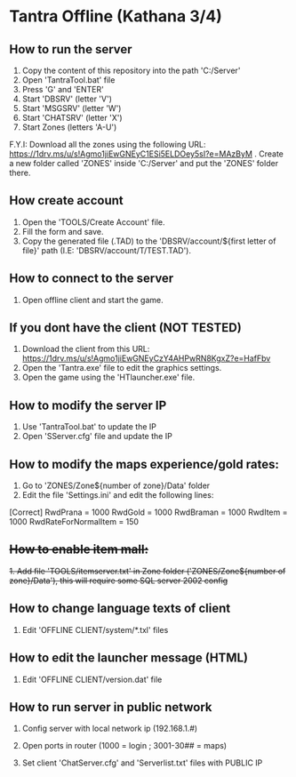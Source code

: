 # Tantra Offline (Kathana 3/4)

## How to run the server

1. Copy the content of this repository into the path 'C:/Server'
2. Open 'TantraTool.bat' file
3. Press 'G' and 'ENTER'
4. Start 'DBSRV' (letter 'V')
5. Start 'MSGSRV' (letter 'W')
6. Start 'CHATSRV' (letter 'X')
7. Start Zones (letters 'A-U')

F.Y.I: Download all the zones using the following URL: https://1drv.ms/u/s!Agmo1jiEwGNEyC1ESi5ELDOey5sI?e=MAzByM . Create a new folder called 'ZONES' inside 'C:/Server' and put the 'ZONES' folder there.

## How create account

1. Open the 'TOOLS/Create Account' file.
2. Fill the form and save.
3. Copy the generated file (.TAD) to the 'DBSRV/account/${first letter of file}' path (I.E: 'DBSRV/account/T/TEST.TAD').

## How to connect to the server

1. Open offline client and start the game.

## If you dont have the client (NOT TESTED)

1. Download the client from this URL: https://1drv.ms/u/s!Agmo1jiEwGNEyCzY4AHPwRN8KgxZ?e=HafFbv
2. Open the 'Tantra.exe' file to edit the graphics settings.
3. Open the game using the 'HTlauncher.exe' file.

## How to modify the server IP

1. Use 'TantraTool.bat' to update the IP
2. Open 'SServer.cfg' file and update the IP

## How to modify the maps experience/gold rates:

1. Go to 'ZONES/Zone${number of zone}/Data' folder
2. Edit the file 'Settings.ini' and edit the following lines:

[Correct]
RwdPrana 	= 1000
RwdGold		= 1000
RwdBraman	= 1000
RwdItem	 	= 1000
RwdRateForNormalItem = 150

## ~~How to enable item mall:~~

~~1. Add file 'TOOLS/itemserver.txt' in Zone folder ('ZONES/Zone${number of zone}/Data'), this will require some SQL server 2002 config~~

## How to change language texts of client

1. Edit 'OFFLINE CLIENT/system/*.txl' files

## How to edit the launcher message (HTML)

1. Edit 'OFFLINE CLIENT/version.dat' file

## How to run server in public network

1. Config server with local network ip (192.168.1.#)

2. Open ports in router (1000 = login ; 3001-30## = maps)

3. Set client 'ChatServer.cfg' and 'Serverlist.txt' files  with PUBLIC IP